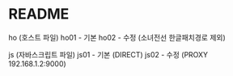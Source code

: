# README
ho (호스트 파일)
ho01 - 기본
ho02 - 수정 (소녀전선 한글패치경로 제외)

js (자바스크립트 파일)
js01 - 기본 (DIRECT)
js02 - 수정 (PROXY 192.168.1.2:9000)
